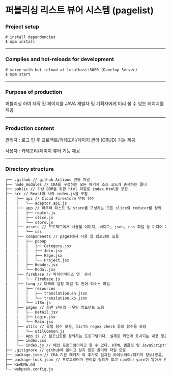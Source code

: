 # 퍼블리싱 리스트 뷰어 시스템 (pagelist)

### Project setup
```
# install dependencies
$ npm install
```
***
### Compiles and hot-reloads for development
```
# serve with hot reload at localhost:3000 (Develop Server)
$ npm start
```
***

### Purpose of production
퍼블리싱 하여 제작 된 페이지를 JAVA 개발자 및 기획자에게 미리 볼 수 있는 페이지를 제공

***

### Production content

관리자 : 로그 인 후 프로젝트/카테고리/페이지 관리 (CRUD) 기능 제공

사용자 : 카테고리/페이지 뷰어 기능 제공

***

### Directory structure
```bash
┌── .github // github Actions 연동 파일
├── node_modules // CRA를 구성하는 모든 패키지 소스 코드가 존재하는 폴더
├── public // 가상 DOM을 위한 html 파일로 index.html을 포함
├── src // React의 시작 index.js을 포함
│    ├── api // Cloud Firestore 연동 함수 
│    │   └── adaptor.api.js
│    ├── app // 라우터 리스트 및 store를 구성하는 모든 slice와 reducer를 정의
│    │   ├── router.js
│    │   ├── slice.js
│    │   └── store.js 
│    ├── assets // 프로젝트에서 사용할 이미지, 비디오, json, css 파일 등 미디어 파일들을 모아두어 저장하는 곳.
│    │   └── css
│    ├── componenets // pages에서 사용 할 컴포넌트 모음
│    │   ├── popup
│    │   │   ├── Category.jsx
│    │   │   ├── Join.jsx
│    │   │   ├── Page.jsx
│    │   │   └── Project.jsx
│    │   ├── Header.jsx
│    │   └── Modal.jsx
│    ├── firebase // 파이어베이스 연  문서
│    │   └── Firebase.js
│    ├── lang // 다국어 설정 파일 및 언어 리소스 파일
│    │   ├── resources
│    │   │   ├── translation.en.json
│    │   │   └── translation.ko.json
│    │   └── i18n.js
│    ├── pages // 화면 단위의 라우팅 컴포넌트 모음
│    │   ├── Detail.jsx
│    │   ├── Login.jsx
│    │   └── Main.jsx
│    ├── utils // 유틸 함수 모음, birth regex check 등의 함수들 모음
│    │   └── utilCommon.js
│    ├── App.js // 컴포넌트를 정의하는 프로그램이다. 실제로 화면에 표시되는 내용 등은 여기에서 정의된다.
│    ├── index.css
│    └── index.js // 메인 프로그램이라고 할 수 있다. HTML 템플릿 및 JavaScript의 컴포넌트를 조합하여 렌더링하고 실제 표시
├── .gitignore // github에 올리고 싶지 않은 폴더와 파일 모음
├── package.json // CRA 기본 패키지 외 추가로 설치된 라이브러리/패키지 정보(종류, 버전)가 기록되는 파일
├── package-lock.json // 프로그래머가 관리할 필요가 없고 npm이나 yarn이 알아서 관리해 주는 파일 모음
├── README.md
└── webpack.config.js 
```

